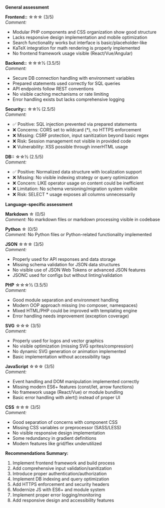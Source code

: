 **General assessment**

**Frontend::** ☆☆☆ (3/5)  
*Comment:*  
- Modular PHP components and CSS organization show good structure
- Lacks responsive design implementation and mobile optimization
- Search functionality works but interface is basic/placeholder-like
- KaTeX integration for math rendering is properly implemented
- No frontend framework usage visible (React/Vue/Angular)

**Backend::** ☆☆☆½ (3.5/5)  
*Comment:*  
- Secure DB connection handling with environment variables
- Prepared statements used correctly for SQL queries
- API endpoints follow REST conventions
- No visible caching mechanisms or rate limiting
- Error handling exists but lacks comprehensive logging

**Security::** ☆☆½ (2.5/5)  
*Comment:*  
- ✅ Positive: SQL injection prevented via prepared statements
- ❌ Concerns: CORS set to wildcard (*), no HTTPS enforcement
- ❌ Missing: CSRF protection, input sanitization beyond basic regex
- ❌ Risk: Session management not visible in provided code
- ❌ Vulnerability: XSS possible through innerHTML usage

**DB::** ☆☆½ (2.5/5)  
*Comment:*  
- ✅ Positive: Normalized data structure with localization support
- ❌ Missing: No visible indexing strategy or query optimization
- ❌ Concern: LIKE operator usage on content could be inefficient
- ❌ Limitation: No schema versioning/migration system visible
- ❌ Risk: SELECT * usage exposes all columns unnecessarily

**Language-specific assessment**

**Markdown** ☆ (0/5)  
*Comment:* No markdown files or markdown processing visible in codebase

**Python** ☆ (0/5)  
*Comment:* No Python files or Python-related functionality implemented

**JSON** ☆☆☆ (3/5)  
*Comment:*  
- Properly used for API responses and data storage
- Missing schema validation for JSON data structures
- No visible use of JSON Web Tokens or advanced JSON features
- JSONC used for configs but without linting/validation

**PHP** ☆☆☆½ (3.5/5)  
*Comment:*  
- Good module separation and environment handling
- Modern OOP approach missing (no composer, namespaces)
- Mixed HTML/PHP could be improved with templating engine
- Error handling needs improvement (exception coverage)

**SVG** ☆☆☆ (3/5)  
*Comment:*  
- Properly used for logos and vector graphics
- No visible optimization (missing SVG sprites/compression)
- No dynamic SVG generation or animation implemented
- Basic implementation without accessibility tags

**JavaScript** ☆☆☆ (3/5)  
*Comment:*  
- Event handling and DOM manipulation implemented correctly
- Missing modern ES6+ features (const/let, arrow functions)
- No framework usage (React/Vue) or module bundling
- Basic error handling with alert() instead of proper UI

**CSS** ☆☆☆ (3/5)  
*Comment:*  
- Good separation of concerns with component CSS
- Missing CSS variables or preprocessor (SASS/LESS)
- No visible responsive design implementation
- Some redundancy in gradient definitions
- Modern features like grid/flex underutilized

**Recommendations Summary:**  
1. Implement frontend framework and build process  
2. Add comprehensive input validation/sanitization  
3. Introduce proper authentication/authorization  
4. Implement DB indexing and query optimization  
5. Add HTTPS enforcement and security headers  
6. Modernize JS with ES6+ and module system  
7. Implement proper error logging/monitoring  
8. Add responsive design and accessibility features